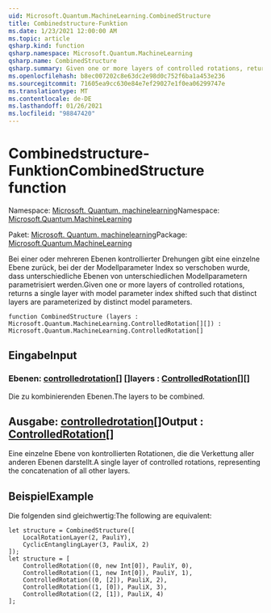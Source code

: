 ```yaml
---
uid: Microsoft.Quantum.MachineLearning.CombinedStructure
title: Combinedstructure-Funktion
ms.date: 1/23/2021 12:00:00 AM
ms.topic: article
qsharp.kind: function
qsharp.namespace: Microsoft.Quantum.MachineLearning
qsharp.name: CombinedStructure
qsharp.summary: Given one or more layers of controlled rotations, returns a single layer with model parameter index shifted such that distinct layers are parameterized by distinct model parameters.
ms.openlocfilehash: b8ec007202c8e63dc2e98d0c752f6ba1a453e236
ms.sourcegitcommit: 71605ea9cc630e84e7ef29027e1f0ea06299747e
ms.translationtype: MT
ms.contentlocale: de-DE
ms.lasthandoff: 01/26/2021
ms.locfileid: "98847420"
---
```

# <a name="combinedstructure-function"></a><span data-ttu-id="3c149-102">Combinedstructure-Funktion</span><span class="sxs-lookup"><span data-stu-id="3c149-102">CombinedStructure function</span></span>

<span data-ttu-id="3c149-103">Namespace: [Microsoft. Quantum. machinelearning](xref:Microsoft.Quantum.MachineLearning)</span><span class="sxs-lookup"><span data-stu-id="3c149-103">Namespace: [Microsoft.Quantum.MachineLearning](xref:Microsoft.Quantum.MachineLearning)</span></span>

<span data-ttu-id="3c149-104">Paket: [Microsoft. Quantum. machinelearning](https://nuget.org/packages/Microsoft.Quantum.MachineLearning)</span><span class="sxs-lookup"><span data-stu-id="3c149-104">Package: [Microsoft.Quantum.MachineLearning](https://nuget.org/packages/Microsoft.Quantum.MachineLearning)</span></span>


<span data-ttu-id="3c149-105">Bei einer oder mehreren Ebenen kontrollierter Drehungen gibt eine einzelne Ebene zurück, bei der der Modellparameter Index so verschoben wurde, dass unterschiedliche Ebenen von unterschiedlichen Modellparametern parametrisiert werden.</span><span class="sxs-lookup"><span data-stu-id="3c149-105">Given one or more layers of controlled rotations, returns a single layer with model parameter index shifted such that distinct layers are parameterized by distinct model parameters.</span></span>

```qsharp
function CombinedStructure (layers : Microsoft.Quantum.MachineLearning.ControlledRotation[][]) : Microsoft.Quantum.MachineLearning.ControlledRotation[]
```


## <a name="input"></a><span data-ttu-id="3c149-106">Eingabe</span><span class="sxs-lookup"><span data-stu-id="3c149-106">Input</span></span>

### <a name="layers--controlledrotation"></a><span data-ttu-id="3c149-107">Ebenen: [controlledrotation](xref:Microsoft.Quantum.MachineLearning.ControlledRotation)[] []</span><span class="sxs-lookup"><span data-stu-id="3c149-107">layers : [ControlledRotation](xref:Microsoft.Quantum.MachineLearning.ControlledRotation)[][]</span></span>

<span data-ttu-id="3c149-108">Die zu kombinierenden Ebenen.</span><span class="sxs-lookup"><span data-stu-id="3c149-108">The layers to be combined.</span></span>



## <a name="output--controlledrotation"></a><span data-ttu-id="3c149-109">Ausgabe: [controlledrotation](xref:Microsoft.Quantum.MachineLearning.ControlledRotation)[]</span><span class="sxs-lookup"><span data-stu-id="3c149-109">Output : [ControlledRotation](xref:Microsoft.Quantum.MachineLearning.ControlledRotation)[]</span></span>

<span data-ttu-id="3c149-110">Eine einzelne Ebene von kontrollierten Rotationen, die die Verkettung aller anderen Ebenen darstellt.</span><span class="sxs-lookup"><span data-stu-id="3c149-110">A single layer of controlled rotations, representing the concatenation of all other layers.</span></span>

## <a name="example"></a><span data-ttu-id="3c149-111">Beispiel</span><span class="sxs-lookup"><span data-stu-id="3c149-111">Example</span></span>

<span data-ttu-id="3c149-112">Die folgenden sind gleichwertig:</span><span class="sxs-lookup"><span data-stu-id="3c149-112">The following are equivalent:</span></span>

```qsharp
let structure = CombinedStructure([
    LocalRotationLayer(2, PauliY),
    CyclicEntanglingLayer(3, PauliX, 2)
]);
let structure = [
    ControlledRotation((0, new Int[0]), PauliY, 0),
    ControlledRotation((1, new Int[0]), PauliY, 1),
    ControlledRotation((0, [2]), PauliX, 2),
    ControlledRotation((1, [0]), PauliX, 3),
    ControlledRotation((2, [1]), PauliX, 4)
];
```